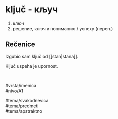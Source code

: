 # ključ - кључ

1. ключ  
2. решение, ключ к пониманию / успеху (перен.)

## Rečenice

Izgubio sam ključ od [[stan|stana]].

Ključ uspeha je upornost.

<br>

#vrsta/imenica  
#nivo/A1  

#tema/svakodnevica  
#tema/predmeti  
#tema/apstraktno  
